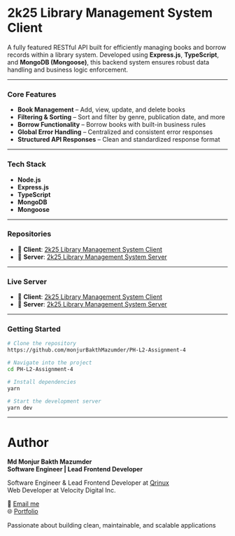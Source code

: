 # 2k25 Library Management System Client

A fully featured RESTful API built for efficiently managing books and borrow records within a library system. Developed using **Express.js**, **TypeScript**, and **MongoDB (Mongoose)**, this backend system ensures robust data handling and business logic enforcement.

---

### Core Features

- **Book Management** – Add, view, update, and delete books
- **Filtering & Sorting** – Sort and filter by genre, publication date, and more
- **Borrow Functionality** – Borrow books with built-in business rules
- **Global Error Handling** – Centralized and consistent error responses
- **Structured API Responses** – Clean and standardized response format

---

### Tech Stack

- **Node.js**
- **Express.js**
- **TypeScript**
- **MongoDB**
- **Mongoose**

---

### Repositories

- 🔗 **Client**: [2k25 Library Management System Client](https://github.com/monjurBakthMazumder/2k25-Library-Management-System-Client)
- 🔗 **Server**: [2k25 Library Management System Server](https://github.com/monjurBakthMazumder/2k25-Library-Management-System-Server)

---

### Live Server

- 🔗 **Client**: [2k25 Library Management System Client](https://ph-l2-assignment-4.vercel.app/)
- 🔗 **Server**: [2k25 Library Management System Server](https://ph-l2-assignment-3.vercel.app/)

---

### Getting Started

```bash
# Clone the repository
https://github.com/monjurBakthMazumder/PH-L2-Assignment-4

# Navigate into the project
cd PH-L2-Assignment-4

# Install dependencies
yarn

# Start the development server
yarn dev
```

---

# Author

**Md Monjur Bakth Mazumder**  
**Software Engineer | Lead Frontend Developer**

Software Engineer & Lead Frontend Developer at [Qrinux](https://www.qrinux.com/)  
Web Developer at Velocity Digital Inc.

📧 [Email me](mailto:md.monjurmbm2001@gmail.com)  
🌐 [Portfolio](https://mdmonjurbakthmazumder.netlify.app)

Passionate about building clean, maintainable, and scalable applications